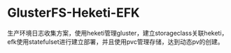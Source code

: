 # GlusterFS-Heketi-EFK
生产环境日志收集方案，使用heketi管理gluster，建立storageclass关联heketi，efk使用statefulset进行建立部署，并且使用pvc管理存储，达到动态pv的创建。
